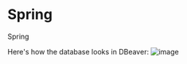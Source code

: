 # Spring
Spring



Here's how the database looks in DBeaver:
![image](https://github.com/dmytro-vasylyshyn-b/Spring-boot/assets/170969064/8649312b-30bf-4b0c-8f75-a3641f6c2183)
